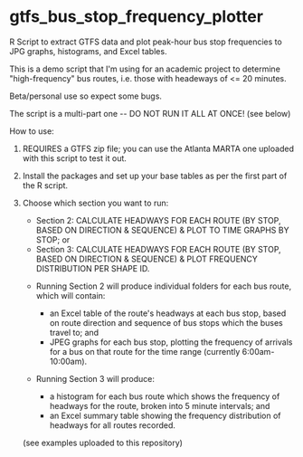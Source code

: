 # gtfs_bus_stop_frequency_plotter

R Script to extract GTFS data and plot peak-hour bus stop frequencies to JPG graphs, histograms, and Excel tables.

This is a demo script that I'm using for an academic project to determine "high-frequency" bus routes, i.e. those with headeways of <= 20 minutes.

Beta/personal use so expect some bugs.

The script is a multi-part one -- DO NOT RUN IT ALL AT ONCE! (see below)

How to use: 

1) REQUIRES a GTFS zip file; you can use the Atlanta MARTA one uploaded with this script to test it out.

2) Install the packages and set up your base tables as per the first part of the R script.

3) Choose which section you want to run:
   - Section 2: CALCULATE HEADWAYS FOR EACH ROUTE (BY STOP, BASED ON DIRECTION & SEQUENCE) & PLOT TO TIME GRAPHS BY STOP; or 
   - Section 3: CALCULATE HEADWAYS FOR EACH ROUTE (BY STOP, BASED ON DIRECTION & SEQUENCE) & PLOT FREQUENCY DISTRIBUTION PER SHAPE ID.
   
   * Running Section 2 will produce individual folders for each bus route, which will contain: 
     - an Excel table of the route's headways at each bus stop, based on route direction and sequence of bus stops which the buses travel to; and
     - JPEG graphs for each bus stop, plotting the frequency of arrivals for a bus on that route for the time range (currently 6:00am-10:00am). 
       
   * Running Section 3 will produce:
     - a histogram for each bus route which shows the frequency of headways for the route, broken into 5 minute intervals; and
     - an Excel summary table showing the frequency distribution of headways for all routes recorded. 
     
   (see examples uploaded to this repository)
     
